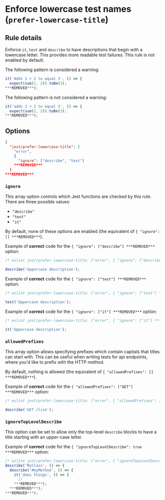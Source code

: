# Enforce lowercase test names (`prefer-lowercase-title`)

## Rule details

Enforce `it`, `test` and `describe` to have descriptions that begin with a
lowercase letter. This provides more readable test failures. This rule is not
enabled by default.

The following pattern is considered a warning:

```js
it('Adds 1 + 2 to equal 3', () => {
  expect(sum(1, 2)).toBe(3);
***REMOVED***);
```

The following pattern is not considered a warning:

```js
it('adds 1 + 2 to equal 3', () => {
  expect(sum(1, 2)).toBe(3);
***REMOVED***);
```

## Options

```json
{
  "jest/prefer-lowercase-title": [
    "error",
    {
      "ignore": ["describe", "test"]
    ***REMOVED***
  ]
***REMOVED***
```

### `ignore`

This array option controls which Jest functions are checked by this rule. There
are three possible values:

- `"describe"`
- `"test"`
- `"it"`

By default, none of these options are enabled (the equivalent of
`{ "ignore": [] ***REMOVED***`).

Example of **correct** code for the `{ "ignore": ["describe"] ***REMOVED***` option:

```js
/* eslint jest/prefer-lowercase-title: ["error", { "ignore": ["describe"] ***REMOVED***] */

describe('Uppercase description');
```

Example of **correct** code for the `{ "ignore": ["test"] ***REMOVED***` option:

```js
/* eslint jest/prefer-lowercase-title: ["error", { "ignore": ["test"] ***REMOVED***] */

test('Uppercase description');
```

Example of **correct** code for the `{ "ignore": ["it"] ***REMOVED***` option:

```js
/* eslint jest/prefer-lowercase-title: ["error", { "ignore": ["it"] ***REMOVED***] */

it('Uppercase description');
```

### `allowedPrefixes`

This array option allows specifying prefixes which contain capitals that titles
can start with. This can be useful when writing tests for api endpoints, where
you'd like to prefix with the HTTP method.

By default, nothing is allowed (the equivalent of `{ "allowedPrefixes": [] ***REMOVED***`).

Example of **correct** code for the `{ "allowedPrefixes": ["GET"] ***REMOVED***` option:

```js
/* eslint jest/prefer-lowercase-title: ["error", { "allowedPrefixes": ["GET"] ***REMOVED***] */

describe('GET /live');
```

### `ignoreTopLevelDescribe`

This option can be set to allow only the top-level `describe` blocks to have a
title starting with an upper-case letter.

Example of **correct** code for the `{ "ignoreTopLevelDescribe": true ***REMOVED***` option:

```js
/* eslint jest/prefer-lowercase-title: ["error", { "ignoreTopLevelDescribe": true ***REMOVED***] */
describe('MyClass', () => {
  describe('#myMethod', () => {
    it('does things', () => {
      //
    ***REMOVED***);
  ***REMOVED***);
***REMOVED***);
```
